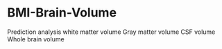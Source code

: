 # BMI-Brain-Volume
Prediction analysis 
white matter volume
Gray matter volume
CSF volume
Whole brain volume 
